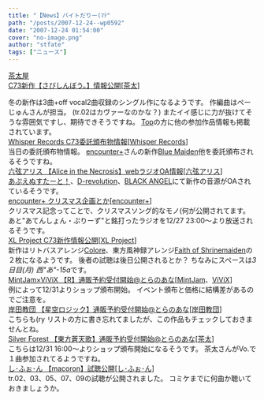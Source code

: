 ```yaml
---
title: "【News】バイトだりー(ﾏﾃ"
path: "/posts/2007-12-24--wp0592"
date: "2007-12-24 01:54:00"
cover: "no-image.png"
author: "stfate"
tags: ["ニュース"]
---
```


<style type="text/css">
<!--
p {white-space: pre-wrap};
-->
</style>

<a class="topics" href="http://chata.moo.jp/uk4/index.html" target="_blank">茶太屋 C73新作【さびしんぼう。】情報公開</a><span class="junre">[<a href="http://chata.moo.jp/" target="_blank">茶太</a>]</span>
<div class="news">冬の新作は3曲+off vocal2曲収録のシングル作になるようです。
作編曲はぺーじゅんさんが担当。
(tr.02はカヴァーなのかな？)
またイイ感じに力が抜けてそうな雰囲気ですし、期待できそうですね。
<a href="http://chata.moo.jp/" target="_blank">Top</a>の方に他の参加作品情報も掲載されています。</div>
<a class="topics" href="http://www11.plala.or.jp/whispers/" target="_blank">Whisper Records C73委託頒布物情報</a><span class="junre">[<a href="http://www11.plala.or.jp/whispers/" target="_blank">Whisper Records</a>]</span>
<div class="news">当日の委託頒布物情報。
<a href="http://encounter-p.net/" target="_blank">encounter+</a>さんの新作<a href="http://encounter-p.net/bm/index.html" target="_blank">Blue Maiden</a>他を委託頒布されるそうですね。</div>
<a class="topics" href="http://www.rokugen.net/" target="_blank">六弦アリス 【Alice in the Necrosis】webラジオOA情報</a><span class="junre">[<a href="http://www.rokugen.net/" target="_blank">六弦アリス</a>]</span>
<div class="news"><a href="http://tuguna.info/" target="_blank">あぷえぬすたーと！</a>、<a href="http://www.aoharu.net/d_revo_tobira.htm" target="_blank">D-revolution</a>、<a href="http://blackangel.main.jp/" target="_blank">BLACK ANGEL</a>にて新作の音源がOAされているそうです。</div>
<a class="topics" href="http://encounter-p.net/" target="_blank">encounter+ クリスマス企画とか</a><span class="junre">[<a href="http://encounter-p.net/" target="_blank">encounter+</a>]</span>
<div class="news">クリスマス記念ってことで、クリスマスソング的なモノ(何が公開されてます。
あと"あてんしょん・ぷりーず"と銘打ったラジオを12/27 23:00～より放送されるそうです。</div>
<a class="topics" href="http://www.xlproject.cc/" target="_blank">XL Project C73新作情報公開</a><span class="junre">[<a href="http://www.xlproject.cc/" target="_blank">XL Project</a>]</span>
<div class="news">新作はリトバスアレンジ<a href="http://www.xlproject.cc/xlps0015/index.html" target="_blank">Colore</a>、東方風神録アレンジ<a href="http://www.xlproject.cc/xlps0016/index.html" target="_blank">Faith of Shrinemaiden</a>の２枚になるようです。
後者の試聴は後日公開されるとか？
ちなみにスペースは<em>3日目(月) 西"あ"-15a</em>です。</div>
<a class="topics" href="http://www.toranoana.jp/shop/071231_mintjam/" target="_blank">MintJam×ViViX 【R】通販予約受付開始@とらのあな</a><span class="junre">[<a href="http://www.mintjam.net/" target="_blank">MintJam</a>、<a href="http://www.vivix.info/" target="_blank">ViViX</a>]</span>
<div class="news">例によって12/31よりショップ頒布開始。
イベント頒布と価格に結構差があるのでご注意を。</div>
<a class="topics" href="http://www.toranoana.jp/shop/071231_kishida/" target="_blank">岸田教団 【星空ロジック】通販予約受付開始@とらのあな</a><span class="junre">[<a href="http://k-kyoudan.s61.xrea.com/" target="_blank">岸田教団</a>]</span>
<div class="news">こちらも(ry
リストの方に書き忘れてましたが、この作品もチェックしておきませんとね。</div>
<a class="topics" href="http://www.toranoana.jp/shop/071231_silver/" target="_blank">Silver Forest 【東方蒼天歌】通販予約受付開始@とらのあな</a><span class="junre">[<a href="http://chata.moo.jp/" target="_blank">茶太</a>]</span>
<div class="news">こちらは12/31 16:00～よりショップ頒布開始になるそうです。
茶太さんがVo.で１曲参加されてるようですね。</div>
<a class="topics" href="http://cure.product.co.jp/chiffon/" target="_blank">し･ふぉ･ん 【macoron】試聴公開</a><span class="junre">[<a href="http://cure.product.co.jp/chiffon/" target="_blank">し･ふぉ･ん</a>]</span>
<div class="news">tr.02、03、05、07、09の試聴が公開されました。
コミケまでに何曲か聴いておきましょうか。</div>
